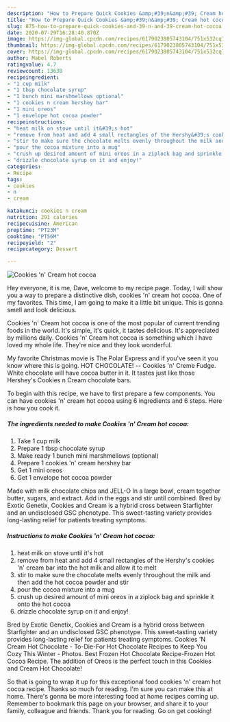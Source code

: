 ```yaml
---
description: "How to Prepare Quick Cookies &amp;#39;n&amp;#39; Cream hot cocoa"
title: "How to Prepare Quick Cookies &amp;#39;n&amp;#39; Cream hot cocoa"
slug: 875-how-to-prepare-quick-cookies-and-39-n-and-39-cream-hot-cocoa
date: 2020-07-29T16:28:40.870Z
image: https://img-global.cpcdn.com/recipes/6179023805743104/751x532cq70/cookies-n-cream-hot-cocoa-recipe-main-photo.jpg
thumbnail: https://img-global.cpcdn.com/recipes/6179023805743104/751x532cq70/cookies-n-cream-hot-cocoa-recipe-main-photo.jpg
cover: https://img-global.cpcdn.com/recipes/6179023805743104/751x532cq70/cookies-n-cream-hot-cocoa-recipe-main-photo.jpg
author: Mabel Roberts
ratingvalue: 4.7
reviewcount: 13638
recipeingredient:
- "1 cup milk"
- "1 tbsp chocolate syrup"
- "1 bunch mini marshmellows optional"
- "1 cookies n cream hershey bar"
- "1 mini oreos"
- "1 envelope hot cocoa powder"
recipeinstructions:
- "heat milk on stove until it&#39;s hot"
- "remove from heat and add 4 small rectangles of the Hershy&#39;s cookies &#39;n&#39; cream bar into the hot milk and allow it to melt"
- "stir to make sure the chocolate melts evenly throughout the milk and then add the hot cocoa powder and stir"
- "pour the cocoa mixture into a mug"
- "crush up desired amount of mini oreos in a ziplock bag and sprinkle it onto the hot cocoa"
- "drizzle chocolate syrup on it and enjoy!"
categories:
- Recipe
tags:
- cookies
- n
- cream

katakunci: cookies n cream 
nutrition: 291 calories
recipecuisine: American
preptime: "PT23M"
cooktime: "PT56M"
recipeyield: "2"
recipecategory: Dessert

---
```



![Cookies &#39;n&#39; Cream hot cocoa](https://img-global.cpcdn.com/recipes/6179023805743104/751x532cq70/cookies-n-cream-hot-cocoa-recipe-main-photo.jpg)

Hey everyone, it is me, Dave, welcome to my recipe page. Today, I will show you a way to prepare a distinctive dish, cookies &#39;n&#39; cream hot cocoa. One of my favorites. This time, I am going to make it a little bit unique. This is gonna smell and look delicious.

Cookies &#39;n&#39; Cream hot cocoa is one of the most popular of current trending foods in the world. It's simple, it's quick, it tastes delicious. It's appreciated by millions daily. Cookies &#39;n&#39; Cream hot cocoa is something which I have loved my whole life. They're nice and they look wonderful.

My favorite Christmas movie is The Polar Express and if you&#39;ve seen it you know where this is going. HOT CHOCOLATE! -- Cookies &#39;n&#39; Creme Fudge. White chocolate will have cocoa butter in it. It tastes just like those Hershey&#39;s Cookies n Cream chocolate bars.


To begin with this recipe, we have to first prepare a few components. You can have cookies &#39;n&#39; cream hot cocoa using 6 ingredients and 6 steps. Here is how you cook it.

<!--inarticleads1-->

##### The ingredients needed to make Cookies &#39;n&#39; Cream hot cocoa:

1. Take 1 cup milk
1. Prepare 1 tbsp chocolate syrup
1. Make ready 1 bunch mini marshmellows (optional)
1. Prepare 1 cookies &#39;n&#39; cream hershey bar
1. Get 1 mini oreos
1. Get 1 envelope hot cocoa powder


Made with milk chocolate chips and JELL-O In a large bowl, cream together butter, sugars, and extract. Add in the eggs and stir until combined. Bred by Exotic Genetix, Cookies and Cream is a hybrid cross between Starfighter and an undisclosed GSC phenotype. This sweet-tasting variety provides long-lasting relief for patients treating symptoms. 

<!--inarticleads2-->

##### Instructions to make Cookies &#39;n&#39; Cream hot cocoa:

1. heat milk on stove until it&#39;s hot
1. remove from heat and add 4 small rectangles of the Hershy&#39;s cookies &#39;n&#39; cream bar into the hot milk and allow it to melt
1. stir to make sure the chocolate melts evenly throughout the milk and then add the hot cocoa powder and stir
1. pour the cocoa mixture into a mug
1. crush up desired amount of mini oreos in a ziplock bag and sprinkle it onto the hot cocoa
1. drizzle chocolate syrup on it and enjoy!


Bred by Exotic Genetix, Cookies and Cream is a hybrid cross between Starfighter and an undisclosed GSC phenotype. This sweet-tasting variety provides long-lasting relief for patients treating symptoms. Cookies &#39;N Cream Hot Chocolate - To-Die-For Hot Chocolate Recipes to Keep You Cozy This Winter - Photos. Best Frozen Hot Chocolate Recipe-Frozen Hot Cocoa Recipe. The addition of Oreos is the perfect touch in this Cookies and Cream Hot Chocolate! 

So that is going to wrap it up for this exceptional food cookies &#39;n&#39; cream hot cocoa recipe. Thanks so much for reading. I'm sure you can make this at home. There's gonna be more interesting food at home recipes coming up. Remember to bookmark this page on your browser, and share it to your family, colleague and friends. Thank you for reading. Go on get cooking!
